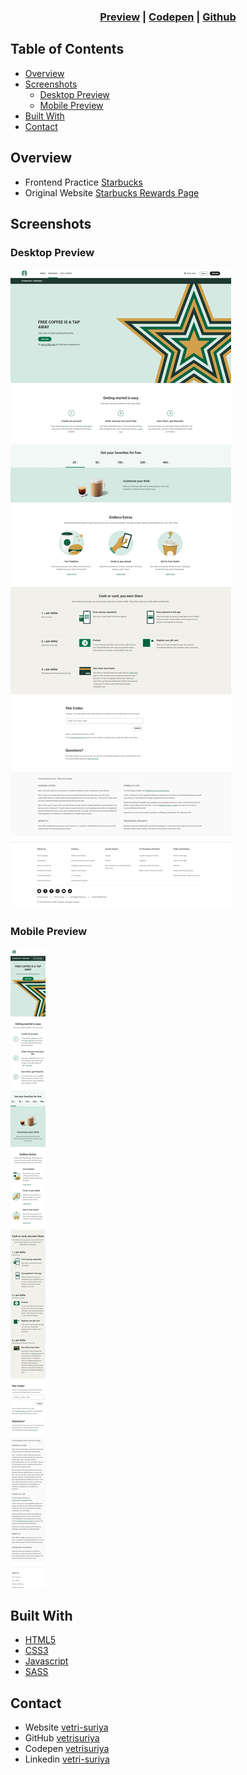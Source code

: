 <div align="center">
  <h3>
    <a href="https://rvs-starbucks-rewards-clone.vercel.app/">Preview</a> |
    <a href="https://codepen.io/vetrisuriya/pen/XWeBYba">Codepen</a> |
    <a href="https://github.com/vetrisuriya/starbucks-rewards-clone">Github</a>
  </h3>
</div>

<!-- TABLE OF CONTENTS -->

## Table of Contents

- [Overview](#overview)
- [Screenshots](#screenshots)
  - [Desktop Preview](#desktop-preview)
  - [Mobile Preview](#mobile-preview)
- [Built With](#built-with)
- [Contact](#contact)


## Overview

- Frontend Practice [Starbucks](https://www.frontendpractice.com/project/starbucks)
- Original Website [Starbucks Rewards Page](https://www.starbucks.com/rewards)


## Screenshots

### Desktop Preview
![screenshot](desktop.jpeg)

### Mobile Preview
![screenshot](mobile__1.jpeg)


## Built With

- [HTML5](#!)
- [CSS3](#!)
- [Javascript](#!)
- [SASS](#!)


## Contact

- Website [vetri-suriya](https://vetri-suriya.web.app/)
- GitHub [vetrisuriya](https://github.com/vetrisuriya)
- Codepen [vetrisuriya](https://codepen.io/vetrisuriya)
- Linkedin [vetri-suriya](https://www.linkedin.com/in/vetri-suriya/)